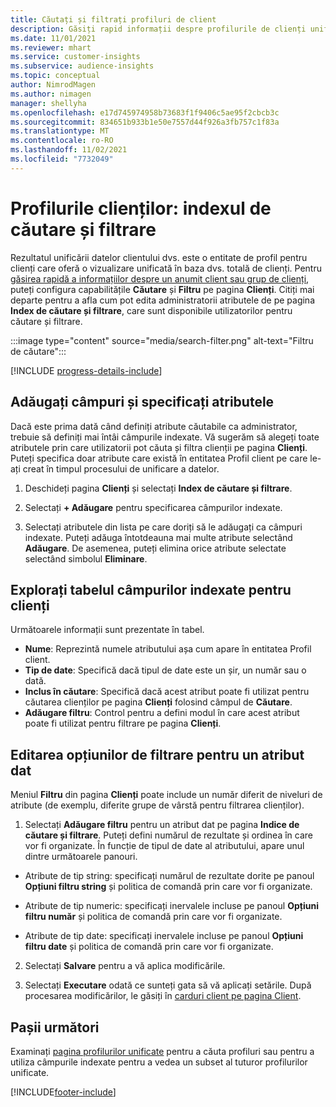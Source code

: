 ```yaml
---
title: Căutați și filtrați profiluri de client
description: Găsiți rapid informații despre profilurile de clienți unificate și filtrați pentru atributele specificate.
ms.date: 11/01/2021
ms.reviewer: mhart
ms.service: customer-insights
ms.subservice: audience-insights
ms.topic: conceptual
author: NimrodMagen
ms.author: nimagen
manager: shellyha
ms.openlocfilehash: e17d745974958b73683f1f9406c5ae95f2cbcb3c
ms.sourcegitcommit: 834651b933b1e50e7557d44f926a3fb757c1f83a
ms.translationtype: MT
ms.contentlocale: ro-RO
ms.lasthandoff: 11/02/2021
ms.locfileid: "7732049"
---
```

# <a name="customer-profiles-search--filter-index"></a>Profilurile clienților: indexul de căutare și filtrare

Rezultatul unificării datelor clientului dvs. este o entitate de profil pentru clienți care oferă o vizualizare unificată în baza dvs. totală de clienți. Pentru [găsirea rapidă a informațiilor despre un anumit client sau grup de clienți](customer-profiles.md), puteți configura capabilitățile **Căutare** și **Filtru** pe pagina **Clienți**. Citiți mai departe pentru a afla cum pot edita administratorii atributele de pe pagina **Index de căutare și filtrare**, care sunt disponibile utilizatorilor pentru căutare și filtrare.

   :::image type="content" source="media/search-filter.png" alt-text="Filtru de căutare":::

[!INCLUDE [progress-details-include](../includes/progress-details-pane.md)]

## <a name="add-fields-and-specify-attributes"></a>Adăugați câmpuri și specificați atributele

Dacă este prima dată când definiți atribute căutabile ca administrator, trebuie să definiți mai întâi câmpurile indexate. Vă sugerăm să alegeți toate atributele prin care utilizatorii pot căuta și filtra clienții pe pagina **Clienți**. Puteți specifica doar atribute care există în entitatea Profil client pe care le-ați creat în timpul procesului de unificare a datelor.

1. Deschideți pagina **Clienți** și selectați **Index de căutare și filtrare**.

2. Selectați **+ Adăugare** pentru specificarea câmpurilor indexate.

3. Selectați atributele din lista pe care doriți să le adăugați ca câmpuri indexate. Puteți adăuga întotdeauna mai multe atribute selectând **Adăugare**. De asemenea, puteți elimina orice atribute selectate selectând simbolul **Eliminare**.

## <a name="explore-the-indexed-customer-fields-table"></a>Explorați tabelul câmpurilor indexate pentru clienți

Următoarele informații sunt prezentate în tabel.

- **Nume**: Reprezintă numele atributului așa cum apare în entitatea Profil client.
- **Tip de date**: Specifică dacă tipul de date este un șir, un număr sau o dată.
- **Inclus în căutare**: Specifică dacă acest atribut poate fi utilizat pentru căutarea clienților pe pagina **Clienți** folosind câmpul de **Căutare**.
- **Adăugare filtru**: Control pentru a defini modul în care acest atribut poate fi utilizat pentru filtrare pe pagina **Clienți**.

## <a name="editing-filtering-options-for-a-given-attribute"></a>Editarea opțiunilor de filtrare pentru un atribut dat

Meniul **Filtru** din pagina **Clienți** poate include un număr diferit de niveluri de atribute (de exemplu, diferite grupe de vârstă pentru filtrarea clienților).

1. Selectați **Adăugare filtru** pentru un atribut dat pe pagina **Indice de căutare și filtrare**. Puteți defini numărul de rezultate și ordinea în care vor fi organizate. În funcție de tipul de date al atributului, apare unul dintre următoarele panouri.

- Atribute de tip string: specificați numărul de rezultate dorite pe panoul **Opțiuni filtru string** și politica de comandă prin care vor fi organizate.

- Atribute de tip numeric: specificați inervalele incluse pe panoul **Opțiuni filtru număr** și politica de comandă prin care vor fi organizate.

- Atribute de tip date: specificați inervalele incluse pe panoul **Opțiuni filtru date** și politica de comandă prin care vor fi organizate.

2. Selectați **Salvare** pentru a vă aplica modificările.

3. Selectați **Executare** odată ce sunteți gata să vă aplicați setările. După procesarea modificărilor, le găsiți în [carduri client pe pagina Client](customer-profiles.md). 

## <a name="next-steps"></a>Pașii următori

Examinați [pagina profilurilor unificate](customer-profiles.md) pentru a căuta profiluri sau pentru a utiliza câmpurile indexate pentru a vedea un subset al tuturor profilurilor unificate.


[!INCLUDE[footer-include](../includes/footer-banner.md)]
